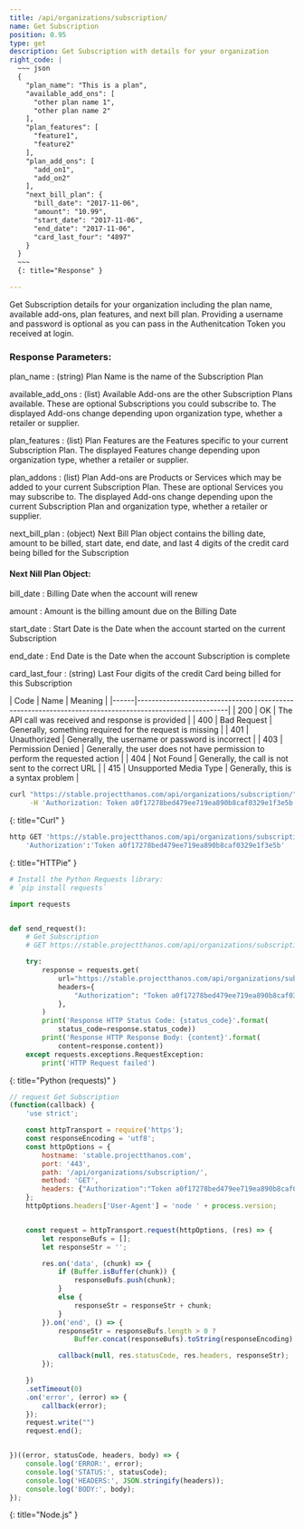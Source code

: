 ```yaml
---
title: /api/organizations/subscription/
name: Get Subscription
position: 0.95
type: get
description: Get Subscription with details for your organization
right_code: |
  ~~~ json
  {
    "plan_name": "This is a plan",
    "available_add_ons": [
      "other plan name 1",
      "other plan name 2"
    ],
    "plan_features": [
      "feature1",
      "feature2"
    ],
    "plan_add_ons": [
      "add_on1",
      "add_on2"
    ],
    "next_bill_plan": {
      "bill_date": "2017-11-06",
      "amount": "10.99",
      "start_date": "2017-11-06",
      "end_date": "2017-11-06",
      "card_last_four": "4897"
    }
  }
  ~~~
  {: title="Response" }

---
```

Get Subscription details for your organization including the plan name, available add-ons, plan features, and next bill plan. Providing a username and password is optional as you can pass in the Authenitcation Token you received at login.

### Response Parameters:

plan_name
: (string) Plan Name is the name of the Subscription Plan

available_add_ons
: (list) Available Add-ons are the other Subscription Plans available. These are optional Subscriptions you could subscribe to. The displayed Add-ons change depending upon organization type, whether a retailer or supplier.

plan_features
: (list) Plan Features are the Features specific to your current Subscription Plan. The displayed Features change depending upon organization type, whether a retailer or supplier.

plan_addons
: (list) Plan Add-ons are Products or Services which may be added to your current Subscription Plan. These are optional Services you may subscribe to. The displayed Add-ons change depending upon the current Subscription Plan and organization type, whether a retailer or supplier.

next_bill_plan
: (object) Next Bill Plan object contains the billing date, amount to be billed, start date, end date, and last 4 digits of the credit card being billed for the Subscription

#### Next Nill Plan Object:

bill_date
: Billing Date when the account will renew

amount
: Amount is the billing amount due on the Billing Date

start_date
: Start Date is the Date when the account started on the current Subscription

end_date
: End Date is the Date when the account Subscription is complete

card_last_four
: (string) Last Four digits of the credit Card being billed for this Subscription

| Code | Name                   | Meaning                                                                      |
|------|-------------------------------------------------------------------------------------------------------|
| 200  | OK                     | The API call was received and response is provided                           |
| 400  | Bad Request            | Generally, something required for the request is missing                     |
| 401  | Unauthorized           | Generally, the username or password is incorrect                             |
| 403  | Permission Denied      | Generally, the user does not have permission to perform the requested action |
| 404  | Not Found              | Generally, the call is not sent to the correct URL                           |
| 415  | Unsupported Media Type | Generally, this is a syntax problem                                          |


~~~ bash
curl "https://stable.projectthanos.com/api/organizations/subscription/" \
     -H 'Authorization: Token a0f17278bed479ee719ea890b8caf0329e1f3e5b'

~~~
{: title="Curl" }

~~~ bash
http GET 'https://stable.projectthanos.com/api/organizations/subscription/' \
    'Authorization':'Token a0f17278bed479ee719ea890b8caf0329e1f3e5b'

~~~
{: title="HTTPie" }

~~~ python
# Install the Python Requests library:
# `pip install requests`

import requests


def send_request():
    # Get Subscription
    # GET https://stable.projectthanos.com/api/organizations/subscription/

    try:
        response = requests.get(
            url="https://stable.projectthanos.com/api/organizations/subscription/",
            headers={
                "Authorization": "Token a0f17278bed479ee719ea890b8caf0329e1f3e5b",
            },
        )
        print('Response HTTP Status Code: {status_code}'.format(
            status_code=response.status_code))
        print('Response HTTP Response Body: {content}'.format(
            content=response.content))
    except requests.exceptions.RequestException:
        print('HTTP Request failed')

~~~
{: title="Python (requests)" }

~~~ javascript
// request Get Subscription
(function(callback) {
    'use strict';

    const httpTransport = require('https');
    const responseEncoding = 'utf8';
    const httpOptions = {
        hostname: 'stable.projectthanos.com',
        port: '443',
        path: '/api/organizations/subscription/',
        method: 'GET',
        headers: {"Authorization":"Token a0f17278bed479ee719ea890b8caf0329e1f3e5b"}
    };
    httpOptions.headers['User-Agent'] = 'node ' + process.version;


    const request = httpTransport.request(httpOptions, (res) => {
        let responseBufs = [];
        let responseStr = '';

        res.on('data', (chunk) => {
            if (Buffer.isBuffer(chunk)) {
                responseBufs.push(chunk);
            }
            else {
                responseStr = responseStr + chunk;
            }
        }).on('end', () => {
            responseStr = responseBufs.length > 0 ?
                Buffer.concat(responseBufs).toString(responseEncoding) : responseStr;

            callback(null, res.statusCode, res.headers, responseStr);
        });

    })
    .setTimeout(0)
    .on('error', (error) => {
        callback(error);
    });
    request.write("")
    request.end();


})((error, statusCode, headers, body) => {
    console.log('ERROR:', error);
    console.log('STATUS:', statusCode);
    console.log('HEADERS:', JSON.stringify(headers));
    console.log('BODY:', body);
});

~~~
{: title="Node.js" }
